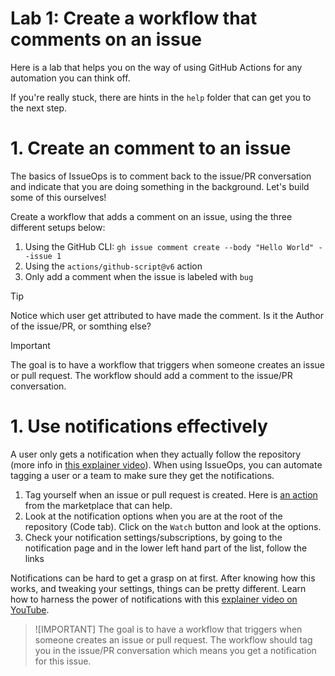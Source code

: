 # Lab 1: Create a workflow that comments on an issue
Here is a lab that helps you on the way of using GitHub Actions for any automation you can think off. 

If you're really stuck, there are hints in the `help` folder that can get you to the next step.

# 1. Create an comment to an issue
The basics of IssueOps is to comment back to the issue/PR conversation and indicate that you are doing something in the background. Let's build some of this ourselves!

Create a workflow that adds a comment on an issue, using the three different setups below:

1. Using the GitHub CLI: `gh issue comment create --body "Hello World" --issue 1`
1. Using the `actions/github-script@v6` action
1. Only add a comment when the issue is labeled with `bug`

> [!TIP] 
> Notice which user get attributed to have made the comment. Is it the Author of the issue/PR, or somthing else?

> [!IMPORTANT]
> The goal is to have a workflow that triggers when someone creates an issue or pull request. The workflow should add a comment to the issue/PR conversation.

# 1. Use notifications effectively
A user only gets a notification when they actually follow the repository (more info in [this explainer video](https://youtu.be/eIWzKR465M0)). When using IssueOps, you can automate tagging a user or a team to make sure they get the notifications. 

1. Tag yourself when an issue or pull request is created. Here is [an action](https://github.com/marketplace/actions/issue-comment-tag) from the marketplace that can help.  
1. Look at the notification options when you are at the root of the repository (Code tab). Click on the `Watch` button and look at the options.
1. Check your notification settings/subscriptions, by going to the notification page and in the lower left hand part of the list, follow the links

Notifications can be hard to get a grasp on at first. After knowing how this works, and tweaking your settings, things can be pretty different. Learn how to harness the power of notifications with this [explainer video on YouTube](https://youtu.be/eIWzKR465M0).

> ![IMPORTANT]
> The goal is to have a workflow that triggers when someone creates an issue or pull request. The workflow should tag you in the issue/PR conversation which means you get a notification for this issue.